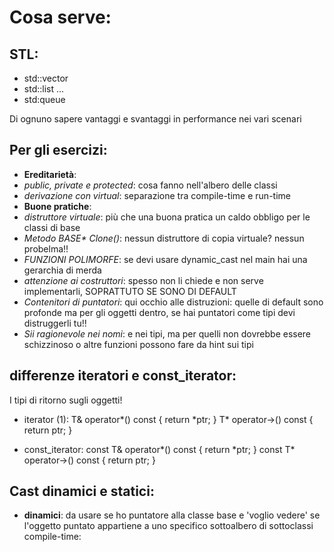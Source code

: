 # Cosa serve:

## STL:
 - std::vector
 - std::list
 ...
 - std:queue

Di ognuno sapere vantaggi e svantaggi in performance nei vari scenari

## Per gli esercizi:
 - **Ereditarietà**:
  - _public, private e protected_: cosa fanno nell'albero delle classi
  - _derivazione con virtual_: separazione tra compile-time e run-time
 - **Buone pratiche**:
  - _distruttore virtuale_: più che una buona pratica un caldo obbligo per le classi di base
  - _Metodo BASE* Clone()_: nessun distruttore di copia virtuale? nessun probelma!!
  - _FUNZIONI POLIMORFE_: se devi usare dynamic_cast nel main hai una gerarchia di merda
  - _attenzione ai costruttori_: spesso non li chiede e non serve implementarli, SOPRATTUTO SE SONO DI DEFAULT
  - _Contenitori di puntatori_: qui occhio alle distruzioni: quelle di default sono profonde ma per gli oggetti dentro, se hai puntatori come tipi devi distruggerli tu!!
  - _Sii ragionevole nei nomi_: e nei tipi, ma per quelli non dovrebbe essere schizzinoso o altre funzioni possono fare da hint sui tipi

## differenze iteratori e const_iterator:
I tipi di ritorno sugli oggetti!

- iterator (1):
	 T& operator\*() const { return \*ptr; }
	 T\* operator->() const { return ptr; }

- const_iterator:
	 const T& operator\*() const { return \*ptr; }
	 const T\* operator->() const { return ptr; }

## Cast dinamici e statici:
- **dinamici**:
  da usare se ho puntatore alla classe base e 'voglio vedere' se l'oggetto puntato appartiene a uno specifico sottoalbero di sottoclassi
  compile-time:
